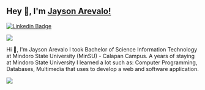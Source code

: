 ## Hey 👋, I'm [Jayson Arevalo!](https://github.com/jaysondevofficial/)

[![Linkedin Badge](https://img.shields.io/badge/-LinkedIn-0e76a8?style=flat-square&logo=Linkedin&logoColor=white)](https://www.linkedin.com/in/jayson-arevalo-200779282/)

<p>
  <img src="https://img.shields.io/badge/MySQL-00000F?style=for-the-badge&logo=mysql&logoColor=white" />
 
</p>
<p>Hi 👋, I'm Jayson Arevalo I took Bachelor of Science Information Technology at Mindoro State University (MinSU) - Calapan Campus. 
A years of staying at Mindoro State University I learned a lot such as: Computer Programming, Databases, Multimedia that uses to develop a web and software application.</p>
<picture>
  <source
    srcset="https://github-readme-stats.vercel.app/api?username=jaysondevofficial&show_icons=true&theme=dark"
    media="(prefers-color-scheme: dark)"
  />
  <source
    srcset="https://github-readme-stats.vercel.app/api?username=jaysondevofficial&show_icons=true"
    media="(prefers-color-scheme: light), (prefers-color-scheme: no-preference)"
  />
  <img src="https://github-readme-stats.vercel.app/api?username=jaysondevofficial&show_icons=true" />
</picture>
  
<!---
JaysonDevOfficial/JaysonDevOfficial is a ✨ special ✨ repository because its `README.md` (this file) appears on your GitHub profile.
You can click the Preview link to take a look at your changes.
--->
